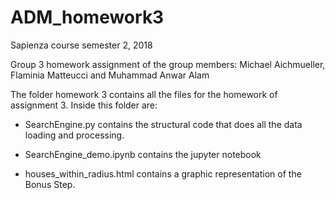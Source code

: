 # ADM_homework3


Sapienza course semester 2, 2018

Group 3 homework assignment of the group members: Michael Aichmueller, Flaminia Matteucci and Muhammad Anwar Alam

The folder homework 3 contains all the files for the homework of assignment 3. Inside this folder are:

- SearchEngine.py  contains the structural code that does all the data loading and processing.

- SearchEngine_demo.ipynb contains the jupyter notebook 

- houses_within_radius.html contains a graphic representation of the Bonus Step.

